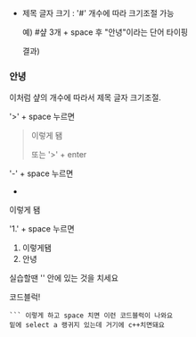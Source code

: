 - 제목 글자 크기 : '#'  개수에 따라 크기조절 가능

  예) #샾 3개 + space 후 "안녕"이라는 단어 타이핑

  결과)

### 안녕

 이처럼 샾의 개수에 따라서 제목 글자 크기조절.



'>' + space 누르면 

> 이렇게 됌
>
> 또는 '>' + enter



'-' + space 누르면 

- 

이렇게 됌



'1.' + space 누르면 

1.  이렇게됌
2. 안녕



실습할땐 '' 안에 있는 것을 치세요



코드블럭!

```
​``` 이렇게 하고 space 치면 이런 코드블럭이 나와요
밑에 select a 랭귀지 있는데 거기에 c++치면돼요
```
